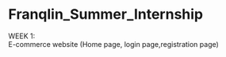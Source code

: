 # Franqlin_Summer_Internship  
WEEK 1:  
E-commerce website (Home page, login page,registration page)  
